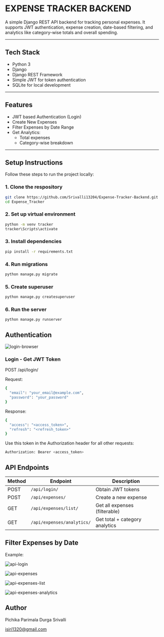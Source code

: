 # EXPENSE TRACKER BACKEND

A simple Django REST API backend for tracking personal expenses. It supports JWT authentication, expense creation, date-based filtering, and analytics like category-wise totals and overall spending.

---

## Tech Stack

- Python 3
- Django
- Django REST Framework
- Simple JWT for token authentication
- SQLite for local development

---

## Features

- JWT based Authentication (Login)
- Create New Expenses
- Filter Expenses by Date Range
- Get Analytics:
  - Total expenses
  - Category-wise breakdown
 
---

## Setup Instructions

Follow these steps to run the project locally:

### 1. Clone the respository

```bash
git clone https://github.com/Srivalli13204/Expense-Tracker-Backend.git
cd Expense_Tracker
```

### 2. Set up virtual environment

```bash
python -m venv tracker
tracker\Scripts\activate
```

### 3. Install dependencies

```bash
pip install -r requirements.txt
```

### 4. Run migrations

```bash
python manage.py migrate
```

### 5. Create superuser

```bash
python manage.py createsuperuser
```

### 6. Run the server

```bash
python manage.py runserver
```

## Authentication

![login-browser](https://github.com/user-attachments/assets/6b1f0b81-3e14-4d20-8d90-243f851b5dd6)


### Login - Get JWT Token

POST /api/login/

Request:

```bash
{
  "email": "your_email@example.com",
  "password": "your_password"
}
```

Response:

```bash
{
  "access": "<access_token>",
  "refresh": "<refresh_token>"
}
```

Use this token in the Authorization header for all other requests:

```bash
Authorization: Bearer <access_token>
```

## API Endpoints

| Method | Endpoint                   | Description                    |
| ------ | -------------------------- | ------------------------------ |
| POST   | `/api/login/`              | Obtain JWT tokens              |
| POST   | `/api/expenses/`           | Create a new expense           |
| GET    | `/api/expenses/list/`      | Get all expenses (filterable)  |
| GET    | `/api/expenses/analytics/` | Get total + category analytics |


## Filter Expenses by Date

Example:

![api-login](https://github.com/user-attachments/assets/e222fca3-d5ea-4147-b7ad-2bfbabf2e9a4)

![api-expenses](https://github.com/user-attachments/assets/f9c96974-d88d-4c13-a021-cd945c681f08)

![api-expenses-list](https://github.com/user-attachments/assets/cfb9e637-f1f4-4030-9f88-ab276e20f079)

![api-expenses-analytics](https://github.com/user-attachments/assets/c63531ed-9fa4-4cf0-86af-70e0de03e421)

## Author

Pichika Parimala Durga Srivalli

isiri1320@gmail.com
